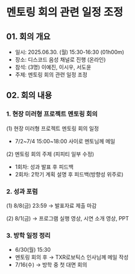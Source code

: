 # 멘토링 회의 관련 일정 조정

## 01. 회의 개요

- 일시: 2025.06.30. (월) 15:30-16:30 (01h00m)
- 장소: 디스코드 음성 채널로 진행 (온라인)
- 참석: (3명) 이예진, 이시우, 서도윤
- 주제: 멘토링 회의 관련 일정 조정

## 02. 회의 내용

### 1. 현장 미러형 프로젝트 멘토링 회의

(1) 현장 미러형 프로젝트 멘토링 회의 일정

- 7/2~7/4 15:00~18:00 사이로 멘토님께 메일

(2) 멘토링 회의 주제 (피피티 일부 수정)

- 1회차: 성과 발표 후 피드백
- 2회차: 2학기 계획 설명 후 피드백(방향성 위주로)

### 2. 성과 포럼

(1) 8/8(금) 23:59 → 발표자료 제출 마감

(2) 8/1(금) → 프로그램 실행 영상, 시연 소개 영상, PPT

### 3. 방학 일정 정리

- 6/30(월) 15:30
- 멘토링 회의 후 → TXR로보틱스 인사님께 메일 작성
- 7/16(수) → 방학 중 첫 대면 회의

